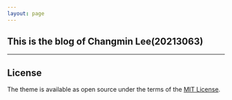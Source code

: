 ```yaml
---
layout: page
---
```


## This is the blog of Changmin Lee(20213063)

---
## License

The theme is available as open source under the terms of the [MIT License](http://opensource.org/licenses/MIT).
